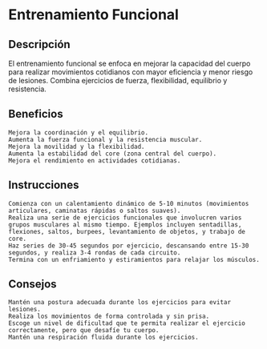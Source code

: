 # Entrenamiento Funcional

## Descripción

El entrenamiento funcional se enfoca en mejorar la capacidad del cuerpo para realizar movimientos cotidianos con mayor eficiencia y menor riesgo de lesiones. Combina ejercicios de fuerza, flexibilidad, equilibrio y resistencia.

## Beneficios

    Mejora la coordinación y el equilibrio.
    Aumenta la fuerza funcional y la resistencia muscular.
    Mejora la movilidad y la flexibilidad.
    Aumenta la estabilidad del core (zona central del cuerpo).
    Mejora el rendimiento en actividades cotidianas.

## Instrucciones

    Comienza con un calentamiento dinámico de 5-10 minutos (movimientos articulares, caminatas rápidas o saltos suaves).
    Realiza una serie de ejercicios funcionales que involucren varios grupos musculares al mismo tiempo. Ejemplos incluyen sentadillas, flexiones, saltos, burpees, levantamiento de objetos, y trabajo de core.
    Haz series de 30-45 segundos por ejercicio, descansando entre 15-30 segundos, y realiza 3-4 rondas de cada circuito.
    Termina con un enfriamiento y estiramientos para relajar los músculos.

## Consejos

    Mantén una postura adecuada durante los ejercicios para evitar lesiones.
    Realiza los movimientos de forma controlada y sin prisa.
    Escoge un nivel de dificultad que te permita realizar el ejercicio correctamente, pero que desafíe tu cuerpo.
    Mantén una respiración fluida durante los ejercicios.